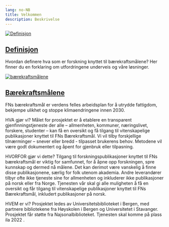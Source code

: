 ```yaml
---
lang: no-NB
title: Velkommen
description: Beskrivelse
---
```


<div class="cards">
  <div class="card">
    <div class="image">
      <a href="/definisjon/"><img src="/images/image_r4sdg_500x450.png" alt="Definisjon"></a>
    </div>
    <div class="content">
      <h2><a href="/definsjon/">Definisjon</a></h2>
      <p>Hvordan definere hva som er forskning knyttet til bærekraftsmålene? Her finner du en forklaring om utfordringene underveis og våre løsninger.</p>
    </div>
  </div>

  <div class="card">
    <div class="image">
      <a href="/Bærekraftsmålene/"><img src="/images/image_bærekraftshjulet_500x450.png" alt="bærekraftsmålene"></a>
    </div>
    <div class="content">
      <h2><a href="/Bærekraftsmålene/">Bærekraftsmålene</a></h2>
      <p>FNs bærekraftsmål er verdens felles arbeidsplan for å utrydde fattigdom, bekjempe ulikhet og stoppe klimaendringene innen 2030.</p>
    </div>
  </div>
</div>


HVA gjør vi? Målet for prosjektet er å etablere en transparent gjenfinningstjeneste der alle – allmenheten, kommuner, næringslivet, forskere, studenter – kan få en oversikt og få tilgang til vitenskapelige publikasjoner knyttet til FNs Bærekraftsmål. Vi vil tilby forskjellige tilnærminger – snever eller bredd - tilpasset brukerens behov. Metodene vil være godt dokumentert og åpent for gjenbruk eller tilpasning.

HVORFOR gjør vi dette? Tilgang til forskningspublikasjoner knyttet til FNs bærekraftsmål er viktig for samfunnet, for å åpne opp forskningen, spre kunnskap og dermed nå målene. Det kan derimot være vanskelig å finne disse publikasjonene, særlig for folk utenom akademia. Andre leverandører tilbyr ofte ikke tjeneste sine for allmenheten og inkluderer ikke publikasjoner på norsk eller fra Norge. Tjenesten vår skal gi alle muligheten å få en oversikt og får tilgang til vitenskapelige publikasjoner knyttet til FNs Bærekraftsmål, inkludert publikasjoner på norsk.

HVEM er vi? Prosjektet ledes av Universitetsbiblioteket i Bergen, med partnere bibliotekene fra Høyskolen i Bergen og Universitetet i Stavanger. Prosjektet får støtte fra Najsonalbiblioteket. Tjenesten skal komme på plass ila 2022 .
